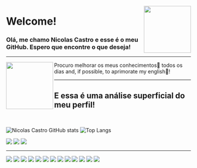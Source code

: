 <img src="https://www.tramaweb.com.br/wp-content/uploads/2019/10/f6719fd6-tenor.gif" align="right" height="128px" width="128px"></img>
<h1>Welcome!</h1>

<h3>Olá, me chamo Nicolas Castro e esse é o meu GitHub. Espero que encontre o que deseja!</h3>
<div>
  
</div>

<hr/>

<div>
  <img src="https://2.bp.blogspot.com/-uo1p9Jg0iHE/Vx5hGehv-DI/AAAAAAAATnw/KFIJ5nyDu1gcxirTTEudZCX2fpkw6DSpQCLcB/s1600/Gif%2BGato%2BEstudando%2BEstrat%25C3%25A9gias%2BMilitares.gif" align="left" height="128px" width="128px"></img>
  <p>Procuro melhorar os meus conhecimentos🧠 todos os dias and, if possible, to aprimorate my english📖!</p>
</div>


<hr/>
<div>
  <h2>E essa é uma análise superficial do meu perfil!</h2>
  <br/>
  
  ![Nicolas Castro GitHub stats](https://github-readme-stats.vercel.app/api?username=NicolasCastro01&theme=midnight-purple&show_icons=true)
  ![Top Langs](https://github-readme-stats.vercel.app/api/top-langs/?username=NicolasCastro01&theme=midnight-purple)
  
  
  
</div>






<div>
  <a href="mailto:nicolas.y0909@gmail.com" target="_blank"><img src="https://img.shields.io/badge/Gmail-D14836?style=for-the-badge&logo=gmail&logoColor=white"></img></a>
  <a href="https://twitter.com/NicolasC6432" target="_blank"><img src="https://img.shields.io/badge/Twitter-1DA1F2?style=for-the-badge&logo=twitter&logoColor=white"></img></a>
  <a href="https://www.linkedin.com/in/nicolas-castro01/" target="_blank"><img src="https://img.shields.io/badge/LinkedIn-0077B5?style=for-the-badge&logo=linkedin&logoColor=white"></img></a>
</div>

<hr/>

<div>
  <img src="https://img.shields.io/badge/JavaScript-F7DF1E?style=for-the-badge&logo=javascript&logoColor=black"></img>
  <img src="https://img.shields.io/badge/TypeScript-007ACC?style=for-the-badge&logo=typescript&logoColor=white"></img>
  <img src="https://img.shields.io/badge/HTML5-E34F26?style=for-the-badge&logo=html5&logoColor=white"></img>
  <img src="https://img.shields.io/badge/CSS3-1572B6?style=for-the-badge&logo=css3&logoColor=white"></img>
  <img src="https://img.shields.io/badge/Sass-CC6699?style=for-the-badge&logo=sass&logoColor=white"></img>
  <img src="https://img.shields.io/badge/Node.js-43853D?style=for-the-badge&logo=node.js&logoColor=white"></img>
  <img src="https://img.shields.io/badge/Express.js-404D59?style=for-the-badge"></img>
  <img src="https://img.shields.io/badge/React-20232A?style=for-the-badge&logo=react&logoColor=61DAFB"></img>
  <img src="https://img.shields.io/badge/jQuery-0769AD?style=for-the-badge&logo=jquery&logoColor=white"></img>
  <img src="https://img.shields.io/badge/MySQL-00000F?style=for-the-badge&logo=mysql&logoColor=white"></img>
  <img src="https://img.shields.io/badge/PostgreSQL-316192?style=for-the-badge&logo=postgresql&logoColor=white"></img>
  <img src="https://img.shields.io/badge/MongoDB-4EA94B?style=for-the-badge&logo=mongodb&logoColor=white"></img>
  <img src="	https://img.shields.io/badge/Heroku-430098?style=for-the-badge&logo=heroku&logoColor=white"></img>
</div>


<!---
NicolasCastro01/NicolasCastro01 is a ✨ special ✨ repository because its `README.md` (this file) appears on your GitHub profile.
You can click the Preview link to take a look at your changes.
--->
